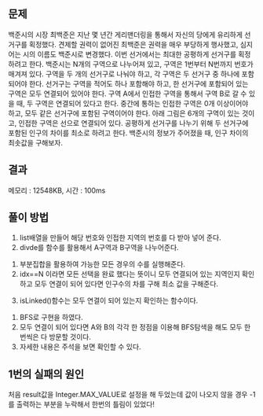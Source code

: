 ## 문제
백준시의 시장 최백준은 지난 몇 년간 게리맨더링을 통해서 자신의 당에게 유리하게 선거구를 획정했다. 견제할 권력이 없어진 최백준은 권력을 매우 부당하게 행사했고, 심지어는 시의 이름도 백준시로 변경했다. 이번 선거에서는 최대한 공평하게 선거구를 획정하려고 한다.
백준시는 N개의 구역으로 나누어져 있고, 구역은 1번부터 N번까지 번호가 매겨져 있다. 구역을 두 개의 선거구로 나눠야 하고, 각 구역은 두 선거구 중 하나에 포함되어야 한다. 선거구는 구역을 적어도 하나 포함해야 하고, 한 선거구에 포함되어 있는 구역은 모두 연결되어 있어야 한다. 구역 A에서 인접한 구역을 통해서 구역 B로 갈 수 있을 때, 두 구역은 연결되어 있다고 한다. 중간에 통하는 인접한 구역은 0개 이상이어야 하고, 모두 같은 선거구에 포함된 구역이어야 한다.
아래 그림은 6개의 구역이 있는 것이고, 인접한 구역은 선으로 연결되어 있다.
공평하게 선거구를 나누기 위해 두 선거구에 포함된 인구의 차이를 최소로 하려고 한다. 백준시의 정보가 주어졌을 때, 인구 차이의 최솟값을 구해보자.

## 결과
메모리 : 12548KB, 시간 : 100ms

## 풀이 방법
1. list배열을 만들어 해당 번호와 인접한 지역의 번호를 다 받아 넣어 준다.
2. divde를 함수를 활용해서 A구역과 B구역을 나누어준다.
  1) 부분집합을 활용하여 가능한 모든 경우의 수를 실행해준다.
  2) idx==N 이라면 모든 선택을 완료 했다는 뜻이니 모두 연결되어 있는 지역인지 확인하고 모두 연결이 되어 있다면 인구수의 차를 구해 최소 값을 구해준다.
3. isLinked()함수는 모두 연결이 되어 있는지 확인하는 함수이다.
  1) BFS로 구현을 하였다.
  2) 모두 연결이 되어 있다면 A와 B의 각각 한 정점을 이용해 BFS탐색을 해도 모두 한번씩은 다 방문할 것이다.
  3) 자세한 내용은 주석을 보면 확인할 수 있다.

## 1번의 실패의 원인
처음 result값을 Integer.MAX_VALUE로 설정을 해 두었는데 값이 나오지 않을 경우 -1를 출력하는 부분을 누락해서 한번의 틀림이 있었다!
